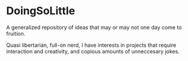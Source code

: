 # DoingSoLittle

A generalized repository of ideas that may or may not one day come to fruition.

Quasi libertarian, full-on nerd, I have interests in projects that require interaction and creativity, and copious amounts of unneccesary jokes.

